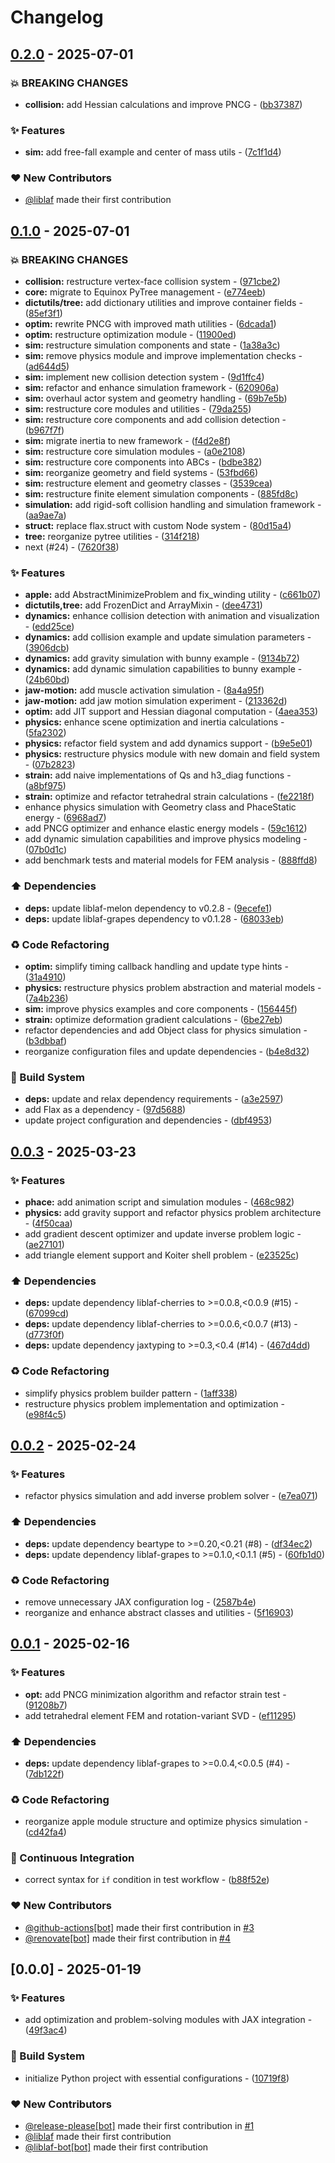 # Changelog

## [0.2.0](https://github.com/liblaf/apple/compare/v0.1.0..v0.2.0) - 2025-07-01

### 💥 BREAKING CHANGES

- **collision:** add Hessian calculations and improve PNCG - ([bb37387](https://github.com/liblaf/apple/commit/bb37387384334dc6a221344dc4b6424f3b34a30a))

### ✨ Features

- **sim:** add free-fall example and center of mass utils - ([7c1f1d4](https://github.com/liblaf/apple/commit/7c1f1d4a5cdf8a8417aac9525356bdaf9fcc6f8f))

### ❤️ New Contributors

- [@liblaf](https://github.com/liblaf) made their first contribution

## [0.1.0](https://github.com/liblaf/apple/compare/v0.0.3..v0.1.0) - 2025-07-01

### 💥 BREAKING CHANGES

- **collision:** restructure vertex-face collision system - ([971cbe2](https://github.com/liblaf/apple/commit/971cbe2c8f8f2d1f51421b6eb3aa8fb89eec4485))
- **core:** migrate to Equinox PyTree management - ([e774eeb](https://github.com/liblaf/apple/commit/e774eeb4ea3a027bde3fddbf9b84dab701a17237))
- **dictutils/tree:** add dictionary utilities and improve container fields - ([85ef3f1](https://github.com/liblaf/apple/commit/85ef3f1d0cb39a9f8da1ee1a15b4e0fa397bb330))
- **optim:** rewrite PNCG with improved math utilities - ([6dcada1](https://github.com/liblaf/apple/commit/6dcada1fb8b5da19ea7d6c20822998d58a1bebef))
- **optim:** restructure optimization module - ([11900ed](https://github.com/liblaf/apple/commit/11900edb9ed023841933a0590381448b96034688))
- **sim:** restructure simulation components and state - ([1a38a3c](https://github.com/liblaf/apple/commit/1a38a3c3502d07ce0a361991878352d895950094))
- **sim:** remove physics module and improve implementation checks - ([ad644d5](https://github.com/liblaf/apple/commit/ad644d560a7367f8924b97cd8b7e7ee72245010c))
- **sim:** implement new collision detection system - ([9d1ffc4](https://github.com/liblaf/apple/commit/9d1ffc45bcc7f3f6e937fdbc82e206b5b4fd19a2))
- **sim:** refactor and enhance simulation framework - ([620906a](https://github.com/liblaf/apple/commit/620906ad20361542fc33c7a9a031ba8cc96ea2b7))
- **sim:** overhaul actor system and geometry handling - ([69b7e5b](https://github.com/liblaf/apple/commit/69b7e5b7b40fce9d181636fc79f3d6df890540d2))
- **sim:** restructure core modules and utilities - ([79da255](https://github.com/liblaf/apple/commit/79da255851e0ce09351c22d125a6d726c3b7b60f))
- **sim:** restructure core components and add collision detection - ([b967f7f](https://github.com/liblaf/apple/commit/b967f7fb6705c888db9de989e13330e853f279d9))
- **sim:** migrate inertia to new framework - ([f4d2e8f](https://github.com/liblaf/apple/commit/f4d2e8f552ece5466f35c1961a70326573c42972))
- **sim:** restructure core simulation modules - ([a0e2108](https://github.com/liblaf/apple/commit/a0e21080325a8cff8a1fb63fc2d724eaf9f487a6))
- **sim:** restructure core components into ABCs - ([bdbe382](https://github.com/liblaf/apple/commit/bdbe3824d4a0e57ba96e4bc82d477eb934492259))
- **sim:** reorganize geometry and field systems - ([53fbd66](https://github.com/liblaf/apple/commit/53fbd66b6a55005251b70863dbbaf606fd78a620))
- **sim:** restructure element and geometry classes - ([3539cea](https://github.com/liblaf/apple/commit/3539cea691d29b3e97e2b477b21f40980338c589))
- **sim:** restructure finite element simulation components - ([885fd8c](https://github.com/liblaf/apple/commit/885fd8c730db5b96ea876d58922202e8e9e2b4c2))
- **simulation:** add rigid-soft collision handling and simulation framework - ([aa9ae7a](https://github.com/liblaf/apple/commit/aa9ae7a5385d344b80d505f8c9388c4f950fc594))
- **struct:** replace flax.struct with custom Node system - ([80d15a4](https://github.com/liblaf/apple/commit/80d15a40cef0e9787fffe4a36c85dca629caf5a2))
- **tree:** reorganize pytree utilities - ([314f218](https://github.com/liblaf/apple/commit/314f218ef59f92df88715183d7a63bb09718e878))
- next (#24) - ([7620f38](https://github.com/liblaf/apple/commit/7620f386ff889b1a76bc3b919f603bc325213d81))

### ✨ Features

- **apple:** add AbstractMinimizeProblem and fix_winding utility - ([c661b07](https://github.com/liblaf/apple/commit/c661b07ad722c844e4fc1d52f53aebeec3d4a237))
- **dictutils,tree:** add FrozenDict and ArrayMixin - ([dee4731](https://github.com/liblaf/apple/commit/dee473197b2b4638fb2da7859264ca76331958c3))
- **dynamics:** enhance collision detection with animation and visualization - ([edd25ce](https://github.com/liblaf/apple/commit/edd25ce18d231be5d45c10c9a6c06d6675a67bee))
- **dynamics:** add collision example and update simulation parameters - ([3906dcb](https://github.com/liblaf/apple/commit/3906dcb89ed3bcf0ddf76bc13e6afd5a94a53a65))
- **dynamics:** add gravity simulation with bunny example - ([9134b72](https://github.com/liblaf/apple/commit/9134b72f0a2459b0e0ad1c0b637a4138edf33261))
- **dynamics:** add dynamic simulation capabilities to bunny example - ([24b60bd](https://github.com/liblaf/apple/commit/24b60bd65306e98528694cf17495c877c9a4c35e))
- **jaw-motion:** add muscle activation simulation - ([8a4a95f](https://github.com/liblaf/apple/commit/8a4a95f9d21536405e3d4171e10f30380bb13365))
- **jaw-motion:** add jaw motion simulation experiment - ([213362d](https://github.com/liblaf/apple/commit/213362d324b09e3e920a771453553a4ce0e0bf0b))
- **optim:** add JIT support and Hessian diagonal computation - ([4aea353](https://github.com/liblaf/apple/commit/4aea353aff08ff3663a12e480239e1c3083c6551))
- **physics:** enhance scene optimization and inertia calculations - ([5fa2302](https://github.com/liblaf/apple/commit/5fa2302511317b002e7eaf835706ab9501b4c416))
- **physics:** refactor field system and add dynamics support - ([b9e5e01](https://github.com/liblaf/apple/commit/b9e5e01ed807ff8acd3ac50adae0ea2c76264dd7))
- **physics:** restructure physics module with new domain and field system - ([07b2823](https://github.com/liblaf/apple/commit/07b2823befd1f28c7d1813821d3821c05dd43efe))
- **strain:** add naive implementations of Qs and h3_diag functions - ([a8bf975](https://github.com/liblaf/apple/commit/a8bf975cd90ddfb94148c996818e6c509323428a))
- **strain:** optimize and refactor tetrahedral strain calculations - ([fe2218f](https://github.com/liblaf/apple/commit/fe2218f41e74d767a561da3822dcb7d2c668d82f))
- enhance physics simulation with Geometry class and PhaceStatic energy - ([6968ad7](https://github.com/liblaf/apple/commit/6968ad78265c6f280496a4c658e201e2443c150a))
- add PNCG optimizer and enhance elastic energy models - ([59c1612](https://github.com/liblaf/apple/commit/59c16127759c01e888980465b31f75bf1bdd74db))
- add dynamic simulation capabilities and improve physics modeling - ([07b0d1c](https://github.com/liblaf/apple/commit/07b0d1c18aa5833d9d324d4992573433cf4eb4fe))
- add benchmark tests and material models for FEM analysis - ([888ffd8](https://github.com/liblaf/apple/commit/888ffd899714559008f5a7b6ee1b0fd47d8faa5b))

### ⬆️ Dependencies

- **deps:** update liblaf-melon dependency to v0.2.8 - ([9ecefe1](https://github.com/liblaf/apple/commit/9ecefe192f31b49b1e1e10acba5a3d78ac58d343))
- **deps:** update liblaf-grapes dependency to v0.1.28 - ([68033eb](https://github.com/liblaf/apple/commit/68033ebc72eadf9e265915959c049363d2a4614f))

### ♻ Code Refactoring

- **optim:** simplify timing callback handling and update type hints - ([31a4910](https://github.com/liblaf/apple/commit/31a4910189b5d6549a77218feb4ef3d0f1b36f98))
- **physics:** restructure physics problem abstraction and material models - ([7a4b236](https://github.com/liblaf/apple/commit/7a4b236d24c1e8cce2c738d0552baeb64fb11572))
- **sim:** improve physics examples and core components - ([156445f](https://github.com/liblaf/apple/commit/156445fe566af413f51cebe213f089c7d660d12f))
- **strain:** optimize deformation gradient calculations - ([6be27eb](https://github.com/liblaf/apple/commit/6be27eb6ba496231a43d72978504b88fb549f329))
- refactor dependencies and add Object class for physics simulation - ([b3dbbaf](https://github.com/liblaf/apple/commit/b3dbbaf80f8410765bcdfb3abe41e6698ae6e542))
- reorganize configuration files and update dependencies - ([b4e8d32](https://github.com/liblaf/apple/commit/b4e8d320b29592c945fa690edfe90e65ffac366a))

### 👷 Build System

- **deps:** update and relax dependency requirements - ([a3e2597](https://github.com/liblaf/apple/commit/a3e259745e3a0eb49cf8ba49d7ad2d48498b56b4))
- add Flax as a dependency - ([97d5688](https://github.com/liblaf/apple/commit/97d5688de5e919ef986c10499975b5cc02a61c36))
- update project configuration and dependencies - ([dbf4953](https://github.com/liblaf/apple/commit/dbf49536e976b10b2a129badd9fe091426725e6e))

## [0.0.3](https://github.com/liblaf/apple/compare/v0.0.2..v0.0.3) - 2025-03-23

### ✨ Features

- **phace:** add animation script and simulation modules - ([468c982](https://github.com/liblaf/apple/commit/468c982da85847ffe63d7deaee6d17ba22edf4f9))
- **physics:** add gravity support and refactor physics problem architecture - ([4f50caa](https://github.com/liblaf/apple/commit/4f50caa40dbe7ba810d311b5540b57f10293f721))
- add gradient descent optimizer and update inverse problem logic - ([ae27101](https://github.com/liblaf/apple/commit/ae27101f950d915e315a9659cec79a16b11ebeb3))
- add triangle element support and Koiter shell problem - ([e23525c](https://github.com/liblaf/apple/commit/e23525ce50312a3271baba8cccf706f36ca517ee))

### ⬆️ Dependencies

- **deps:** update dependency liblaf-cherries to >=0.0.8,<0.0.9 (#15) - ([67099cd](https://github.com/liblaf/apple/commit/67099cda79614cc8cf2c1036ceefbffeacec10f2))
- **deps:** update dependency liblaf-cherries to >=0.0.6,<0.0.7 (#13) - ([d773f0f](https://github.com/liblaf/apple/commit/d773f0f1aa4052bcba86f2f70d95c839b058efc9))
- **deps:** update dependency jaxtyping to >=0.3,<0.4 (#14) - ([467d4dd](https://github.com/liblaf/apple/commit/467d4dd7a2996f3d4c6fa377a40a72f2d611a0aa))

### ♻ Code Refactoring

- simplify physics problem builder pattern - ([1aff338](https://github.com/liblaf/apple/commit/1aff33837cac11433ed80cd4b6f3488edf88119f))
- restructure physics problem implementation and optimization - ([e98f4c5](https://github.com/liblaf/apple/commit/e98f4c5733f6911e24815e8b1f544c5214623a65))

## [0.0.2](https://github.com/liblaf/apple/compare/v0.0.1..v0.0.2) - 2025-02-24

### ✨ Features

- refactor physics simulation and add inverse problem solver - ([e7ea071](https://github.com/liblaf/apple/commit/e7ea07113d2fa8ee4adee2ab5c1637cd81ca9aee))

### ⬆️ Dependencies

- **deps:** update dependency beartype to >=0.20,<0.21 (#8) - ([df34ec2](https://github.com/liblaf/apple/commit/df34ec25a774e7c6858cd579747ec972da40926b))
- **deps:** update dependency liblaf-grapes to >=0.1.0,<0.1.1 (#5) - ([60fb1d0](https://github.com/liblaf/apple/commit/60fb1d09e62d7f10e520f40c7c4a22956a041ce9))

### ♻ Code Refactoring

- remove unnecessary JAX configuration log - ([2587b4e](https://github.com/liblaf/apple/commit/2587b4ee542fe3e47eafcefe58c9f4ca7bafd5a8))
- reorganize and enhance abstract classes and utilities - ([5f16903](https://github.com/liblaf/apple/commit/5f169036cd636ab9480e4f29004075e6af8f6939))

## [0.0.1](https://github.com/liblaf/apple/compare/v0.0.0..v0.0.1) - 2025-02-16

### ✨ Features

- **opt:** add PNCG minimization algorithm and refactor strain test - ([91208b7](https://github.com/liblaf/apple/commit/91208b7c382933586e8900419195c939b397f5ad))
- add tetrahedral element FEM and rotation-variant SVD - ([ef11295](https://github.com/liblaf/apple/commit/ef11295ba1f85ef18f89063abcd7694de0d0af73))

### ⬆️ Dependencies

- **deps:** update dependency liblaf-grapes to >=0.0.4,<0.0.5 (#4) - ([7db122f](https://github.com/liblaf/apple/commit/7db122f9f585ac6ba3ca6900e41d1ba059e37abd))

### ♻ Code Refactoring

- reorganize apple module structure and optimize physics simulation - ([cd42fa4](https://github.com/liblaf/apple/commit/cd42fa4423b9ac8b8faeddebaad842d0a1eb8ac9))

### 🔧 Continuous Integration

- correct syntax for `if` condition in test workflow - ([b88f52e](https://github.com/liblaf/apple/commit/b88f52e6c02433c5df5148ca578d831493c18b4f))

### ❤️ New Contributors

- [@github-actions[bot]](https://github.com/apps/github-actions) made their first contribution in [#3](https://github.com/liblaf/apple/pull/3)
- [@renovate[bot]](https://github.com/apps/renovate) made their first contribution in [#4](https://github.com/liblaf/apple/pull/4)

## [0.0.0] - 2025-01-19

### ✨ Features

- add optimization and problem-solving modules with JAX integration - ([49f3ac4](https://github.com/liblaf/apple/commit/49f3ac4ef1f427f469170c5e9eaaf83ebed4a6c4))

### 👷 Build System

- initialize Python project with essential configurations - ([10719f8](https://github.com/liblaf/apple/commit/10719f8793ac0aa58caaca57dc44e15165640c9c))

### ❤️ New Contributors

- [@release-please[bot]](https://github.com/apps/release-please) made their first contribution in [#1](https://github.com/liblaf/apple/pull/1)
- [@liblaf](https://github.com/liblaf) made their first contribution
- [@liblaf-bot[bot]](https://github.com/apps/liblaf-bot) made their first contribution
